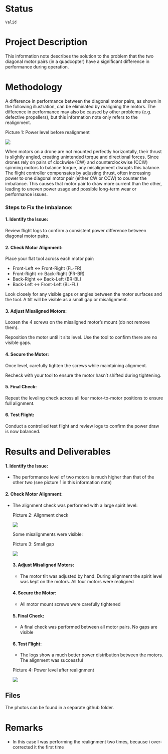 # Status

`Valid`

# Project Description

This information note describes the solution to the problem that the two diagonal motor pairs (in a quadcopter) have a significant difference in performance during operation.

# Methodology

A difference in performance between the diagonal motor pairs, as shown in the following illustration, can be eliminated by realigning the motors. The difference in performance may also be caused by other problems (e.g. defective propellers), but this information note only refers to the realignment.

Picture 1: Power level before realignment

![](https://raw.githubusercontent.com/Julius-eng/project-quiver-05032025/refs/heads/main/task-grant-bounty/pt2/troubleshooting/0001-diagonal-motor-pair-power-difference/pictures/01.png)

When motors on a drone are not mounted perfectly horizontally, their thrust is slightly angled, creating unintended torque and directional forces. Since drones rely on pairs of clockwise (CW) and counterclockwise (CCW) spinning motors to balance torque, any misalignment disrupts this balance. The flight controller compensates by adjusting thrust, often increasing power to one diagonal motor pair (either CW or CCW) to counter the imbalance. This causes that motor pair to draw more current than the other, leading to uneven power usage and possible long-term wear or performance issues.

### Steps to Fix the Imbalance:

#### 1. Identify the Issue:

Review flight logs to confirm a consistent power difference between diagonal motor pairs.

#### 2. Check Motor Alignment:

Place your flat tool across each motor pair:

- Front-Left ↔ Front-Right (FL-FR)
- Front-Right ↔ Back-Right (FR-BR)
- Back-Right ↔ Back-Left (BR-BL)
- Back-Left ↔ Front-Left (BL-FL)

Look closely for any visible gaps or angles between the motor surfaces and the tool. A tilt will be visible as a small gap or misalignment.

#### 3. Adjust Misaligned Motors:

Loosen the 4 screws on the misaligned motor’s mount (do not remove them).

Reposition the motor until it sits level. Use the tool to confirm there are no visible gaps.

#### 4. Secure the Motor:

Once level, carefully tighten the screws while maintaining alignment.

Recheck with your tool to ensure the motor hasn’t shifted during tightening.

#### 5. Final Check:

Repeat the leveling check across all four motor-to-motor positions to ensure full alignment.

#### 6. Test Flight:

Conduct a controlled test flight and review logs to confirm the power draw is now balanced.

# Results and Deliverables

#### 1. Identify the Issue:

- The performance level of two motors is much higher than that of the other two (see picture 1 in this information note)

#### 2. Check Motor Alignment:

- The alignment check was performed with a large spirit level:

  Picture 2: Alignment check

  ![](https://raw.githubusercontent.com/Julius-eng/project-quiver-05032025/refs/heads/main/task-grant-bounty/pt2/troubleshooting/0001-diagonal-motor-pair-power-difference/pictures/02.png)

  Some misalignments were visible:

  Picture 3: Small gap

  ![](https://raw.githubusercontent.com/Julius-eng/project-quiver-05032025/refs/heads/main/task-grant-bounty/pt2/troubleshooting/0001-diagonal-motor-pair-power-difference/pictures/03.png)

  #### 3. Adjust Misaligned Motors:
  - The motor tilt was adjusted by hand. During alignment the spirit level was kept on the motors. All four motors were realigned

  #### 4. Secure the Motor:
  - All motor mount screws were carefully tightened

  #### 5. Final Check:
  - A final check was performed between all motor pairs. No gaps are visible

  #### 6. Test Flight:
  - The logs show a much better power distribution between the motors. The alignment was successful

  Picture 4: Power level after realignment

  ![](https://raw.githubusercontent.com/Julius-eng/project-quiver-05032025/refs/heads/main/task-grant-bounty/pt2/troubleshooting/0001-diagonal-motor-pair-power-difference/pictures/04.png)


## Files

The photos can be found in a separate github folder.

# Remarks

- In this case I was performing the realignment two times, because i over-corrected it the first time
